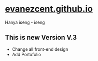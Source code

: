 # [evanezcent.github.io](https://evanezcent.github.io/)

Hanya iseng - iseng

## This is new Version V.3

- Change all front-end design
- Add Portofolio
